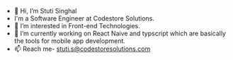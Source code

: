 - 👋 Hi, I’m Stuti Singhal
- I'm a Software Engineer at Codestore Solutions.
- 👀 I’m interested in Front-end Technologies.
- 🌱 I’m currently working on React Naive and typscript which are basically the tools for mobile app development.
- 📫 Reach me- stuti.s@codestoresolutions.com

